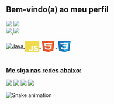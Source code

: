 ## Bem-vindo(a) ao meu perfil
<img src="https://github.com/ArturSod/ArturSod/blob/main/github.gif?raw=true"/>
<img height="180em" src="https://github.com/ArturSod/ArturSod/blob/main/github.gif?raw=true"/>
 <div>
   <a href="https://github.com/ArturSod">
   <img height="180em" src="https://github-readme-stats.vercel.app/api?username=ArturSod&show_icons=true&theme=transparent&include_all_commits=true&count_private=true"/>
   <img weight="90em" height="180em" src="https://github-readme-stats.vercel.app/api/top-langs/?username=ArturSod&layout=compact&langs_count=6&theme=transparent"/>

</div>
<div style="display: inline_block"><br>
  <img align="center" alt="Java" height="40" width="50" src="https://cdn.jsdelivr.net/gh/devicons/devicon/icons/java/java-original.svg" />
  <img align="center" alt="Js" height="30" width="40" src="https://raw.githubusercontent.com/devicons/devicon/master/icons/javascript/javascript-plain.svg">
  <img align="center" alt="HTML" height="30" width="40" src="https://raw.githubusercontent.com/devicons/devicon/master/icons/html5/html5-original.svg">
  <img align="center" alt="CSS" height="30" width="40" src="https://raw.githubusercontent.com/devicons/devicon/master/icons/css3/css3-original.svg">
  </div>
 
 <br>
 
 
  ### Me siga nas redes abaixo:
 
<div> 
 <a href="https://www.instagram.com/u_r_a_r_t/?next=%2F" target="_blank"><img src="https://img.shields.io/badge/-Instagram-%23E4405F?style=for-the-badge&logo=instagram&logoColor=white" target="_blank"></a>
 <a href="https://discord.gg/5DVhGKVf4h" target="_blank"><img src="https://img.shields.io/badge/Discord-7289DA?style=for-the-badge&logo=discord&logoColor=white" target="_blank"></a> 
  <a href = "mailto:artursbastos@gmail.com"><img src="https://img.shields.io/badge/-Gmail-%23333?style=for-the-badge&logo=gmail&logoColor=white" target="_blank"></a>
  <a href=" https://www.linkedin.com/in/artur-sodr%C3%A9-bastos-727622254/" target="_blank"><img src="https://img.shields.io/badge/-LinkedIn-%230077B5?style=for-the-badge&logo=linkedin&logoColor=white" target="_blank"></a> 
 
  ![Snake animation](https://github.com/ArturSod/ArturSod/blob/output/github-contribution-grid-snake.svg)

</div>
